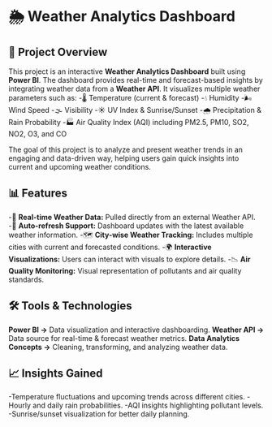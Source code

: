 # 🌦️ Weather Analytics Dashboard

## 📌 Project Overview
This project is an interactive **Weather Analytics Dashboard** built using **Power BI**. The dashboard provides real-time and forecast-based insights by integrating weather data from a **Weather API**.
It visualizes multiple weather parameters such as:
-🌡️ Temperature (current & forecast)
-💧 Humidity
-🌬️ Wind Speed
-🌫️ Visibility
-☀️ UV Index & Sunrise/Sunset
-🌧️ Precipitation & Rain Probability
-🏭 Air Quality Index (AQI) including PM2.5, PM10, SO2, NO2, O3, and CO

The goal of this project is to analyze and present weather trends in an engaging and data-driven way, helping users gain quick insights into current and upcoming weather conditions.

## 📊 Features
-📡 **Real-time Weather Data:** Pulled directly from an external Weather API.
-🔄 **Auto-refresh Support:** Dashboard updates with the latest available weather information.
-🗺️ **City-wise Weather Tracking:** Includes multiple cities with current and forecasted conditions.
-🌍 **Interactive Visualizations:** Users can interact with visuals to explore details.
-📉 **Air Quality Monitoring:** Visual representation of pollutants and air quality standards.

## 🛠️ Tools & Technologies
**Power BI →** Data visualization and interactive dashboarding.
**Weather API →** Data source for real-time & forecast weather metrics.
**Data Analytics Concepts →** Cleaning, transforming, and analyzing weather data.

## 📈 Insights Gained
-Temperature fluctuations and upcoming trends across different cities.
-Hourly and daily rain probabilities.
-AQI insights highlighting pollutant levels.
-Sunrise/sunset visualization for better daily planning.
